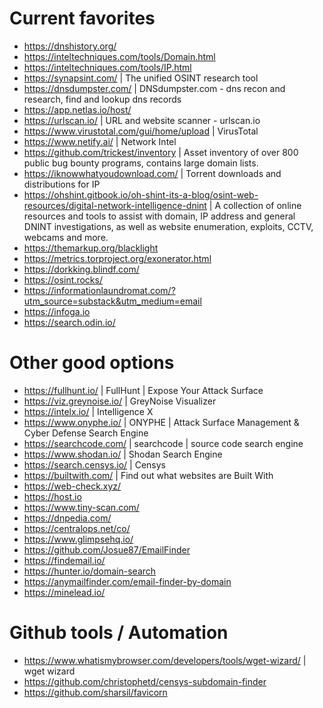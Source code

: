 # Current favorites

- https://dnshistory.org/
- https://inteltechniques.com/tools/Domain.html
- https://inteltechniques.com/tools/IP.html
- https://synapsint.com/ | The unified OSINT research tool
- https://dnsdumpster.com/ | DNSdumpster.com - dns recon and research, find and lookup dns records
- https://app.netlas.io/host/ 
- https://urlscan.io/ | URL and website scanner - urlscan.io
- https://www.virustotal.com/gui/home/upload | VirusTotal
- https://www.netify.ai/ | Network Intel
- https://github.com/trickest/inventory | Asset inventory of over 800 public bug bounty programs, contains large domain lists.
- https://iknowwhatyoudownload.com/ | Torrent downloads and distributions for IP
- https://ohshint.gitbook.io/oh-shint-its-a-blog/osint-web-resources/digital-network-intelligence-dnint | A collection of online resources and tools to assist with domain, IP address and general DNINT investigations, as well as website enumeration, exploits, CCTV, webcams and more.
- https://themarkup.org/blacklight
- https://metrics.torproject.org/exonerator.html
- https://dorkking.blindf.com/
- https://osint.rocks/
- https://informationlaundromat.com/?utm_source=substack&utm_medium=email
- https://infoga.io
- https://search.odin.io/

# Other good options
- https://fullhunt.io/ | FullHunt | Expose Your Attack Surface
- https://viz.greynoise.io/ | GreyNoise Visualizer
- https://intelx.io/ | Intelligence X
- https://www.onyphe.io/ | ONYPHE | Attack Surface Management & Cyber Defense Search Engine
- https://searchcode.com/ | searchcode | source code search engine
- https://www.shodan.io/ | Shodan Search Engine
- https://search.censys.io/ | Censys
- https://builtwith.com/ | Find out what websites are Built With
- https://web-check.xyz/
- https://host.io
- https://www.tiny-scan.com/
- https://dnpedia.com/
- https://centralops.net/co/
- https://www.glimpsehq.io/
- https://github.com/Josue87/EmailFinder
- https://findemail.io/
- https://hunter.io/domain-search
- https://anymailfinder.com/email-finder-by-domain
- https://minelead.io/

# Github tools / Automation
- https://www.whatismybrowser.com/developers/tools/wget-wizard/ | wget wizard
- https://github.com/christophetd/censys-subdomain-finder
- https://github.com/sharsil/favicorn

